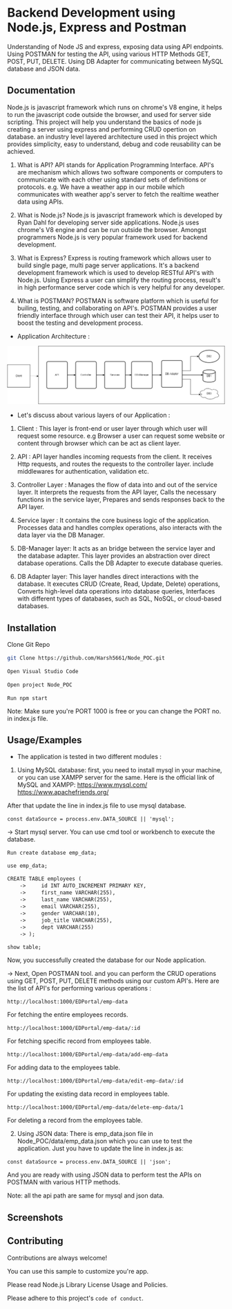 
# Backend Development using Node.js, Express and Postman

Understanding of Node JS and express, exposing data using API endpoints. Using POSTMAN for testing the API, using various HTTP Methods GET, POST, PUT, DELETE. Using DB Adapter for communicating between MySQL database and JSON data.



## Documentation

Node.js is javascript framework which runs on chrome's V8 engine, it helps to run the javascript code outside the browser, and used for server side scripting. This project will help you understand the basics of node js creating a server using express and performing CRUD opertion on database. an industry level layered architecture used in this project which provides simplicity, easy to understand, debug and code reusability can be achieved.

1. What is API?
API stands for Application Programming Interface. API's are mechanism which allows two software components or computers to communicate with each other using standard sets of definitions or protocols. e.g. We have a weather app in our mobile which communicates with weather app's server to fetch the realtime weather data using APIs.

2. What is Node.js?
Node.js is javascript framework which is developed by Ryan Dahl for developing server side applications. Node.js uses chrome's V8 engine and can be run outside the browser. Amongst programmers Node.js is very popular framework used for backend development.

3. What is Express?
Express is routing framework which allows user to build single page, multi page server applications. It's a backend development framework which is used to develop RESTful API's with Node.js. Using Express a user can simplify the routing process, result's in high performance server code which is very helpful for any developer.

4. What is POSTMAN?
POSTMAN is software platform which is useful for builing, testing, and collaborating on API's. POSTMAN provides a user friendly interface through which user can test their API, it helps user to boost the testing and development process.

* Application Architecture :

![Demo Image](demo/node_arch.png)

* Let's discuss about various layers of our Application :
1) Client : This layer is front-end or user layer through which user will request some resource. e.g Browser a user can request some website or content through browser which can be act as client layer.

2. API : API layer handles incoming requests from the client. It receives Http requests, and routes the requests to the controller layer. include middlewares for authentication, validation etc. 

3. Controller Layer :
Manages the flow of data into and out of the service layer. It interprets the requests from the API layer, Calls the necessary functions in the service layer, Prepares and sends responses back to the API layer.

4. Service layer : It contains the core business logic of the application. Processes data and handles complex operations, also interacts with the data layer via the DB Manager. 

5. DB-Manager layer: 
It acts as an bridge between the service layer and the database adapter. This layer provides an abstraction over direct database operations. Calls the DB Adapter to execute database queries.

6. DB Adapter layer: This layer handles direct interactions with the database. It executes CRUD (Create, Read, Update, Delete) operations, Converts high-level data operations into database queries, Interfaces with different types of databases, such as SQL, NoSQL, or cloud-based databases.

## Installation

Clone Git Repo

```bash
git Clone https://github.com/Harsh5661/Node_POC.git

```
```bash
Open Visual Studio Code
```
```bash
Open project Node_POC
```
```
Run npm start
```
Note: Make sure you're PORT 1000 is free or you can change the PORT no. in index.js file.
## Usage/Examples

* The application is tested in two different modules :
1. Using MySQL database:
first, you need to install mysql in your machine, or you can use XAMPP server for the same. Here is the official link of MySQL and XAMPP:
https://www.mysql.com/
https://www.apachefriends.org/

After that update the line in index.js file to use mysql database.
```
const dataSource = process.env.DATA_SOURCE || 'mysql';
```
-> Start mysql server. You can use cmd tool or workbench to execute the database.
```
Run create database emp_data;
```
```
use emp_data;
```
```
CREATE TABLE employees (
    ->     id INT AUTO_INCREMENT PRIMARY KEY,
    ->     first_name VARCHAR(255),
    ->     last_name VARCHAR(255),
    ->     email VARCHAR(255),
    ->     gender VARCHAR(10),
    ->     job_title VARCHAR(255),
    ->     dept VARCHAR(255)
    -> );
```
```
show table;
```
Now, you successfully created the database for our Node application. 

-> Next, Open POSTMAN tool. and you can perform the CRUD operations using GET, POST, PUT, DELETE methods using our custom API's.
Here are the list of API's for performing various operations :
```
http://localhost:1000/EDPortal/emp-data
```
For fetching the entire employees records.
```
http://localhost:1000/EDPortal/emp-data/:id
```
For fetching specific record from employees table.
```
http://localhost:1000/EDPortal/emp-data/add-emp-data
```
For adding data to the employees table.
```
http://localhost:1000/EDPortal/emp-data/edit-emp-data/:id
```
For updating the existing data record in employees table.
```
http://localhost:1000/EDPortal/emp-data/delete-emp-data/1
```
For deleting a record from the employees table.

2. Using JSON data:
There is emp_data.json file in Node_POC/data/emp_data.json which you can use to test the application.
Just you have to update the line in index.js as:
```
const dataSource = process.env.DATA_SOURCE || 'json';
```
And you are ready with using JSON data to perform test the APIs on POSTMAN with various HTTP methods. 

Note: all the api path are same for mysql and json data.
## Screenshots



## Contributing

Contributions are always welcome!

You can use this sample to customize you're app.

Please read Node.js Library License Usage and Policies.

Please adhere to this project's `code of conduct`.

